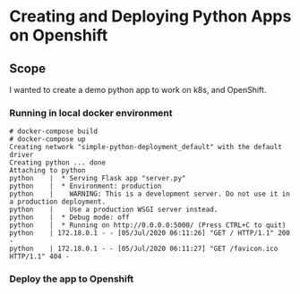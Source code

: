 # Creating and Deploying Python Apps on Openshift

## Scope
I wanted to create a demo python app to work on k8s, and OpenShift.


### Running in local docker environment

```
# docker-compose build
# docker-compose up 
Creating network "simple-python-deployment_default" with the default driver
Creating python ... done
Attaching to python
python    |  * Serving Flask app "server.py"
python    |  * Environment: production
python    |    WARNING: This is a development server. Do not use it in a production deployment.
python    |    Use a production WSGI server instead.
python    |  * Debug mode: off
python    |  * Running on http://0.0.0.0:5000/ (Press CTRL+C to quit)
python    | 172.18.0.1 - - [05/Jul/2020 06:11:26] "GET / HTTP/1.1" 200 -
python    | 172.18.0.1 - - [05/Jul/2020 06:11:27] "GET /favicon.ico HTTP/1.1" 404 -
```


### Deploy the app to Openshift
